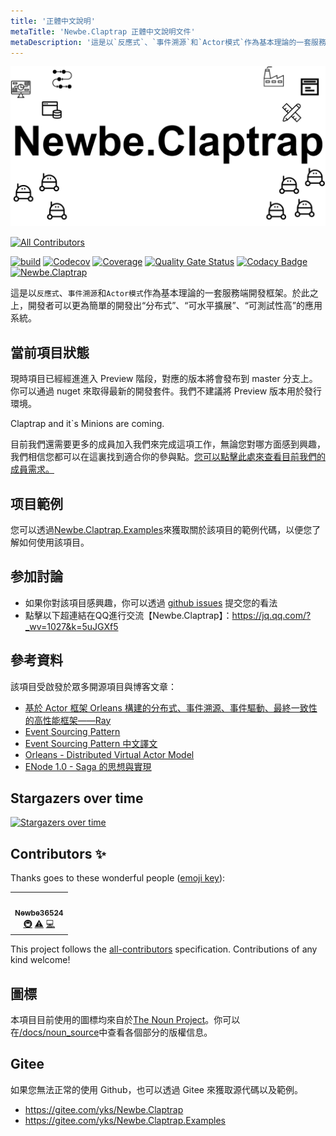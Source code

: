 ```yaml
---
title: '正體中文說明'
metaTitle: 'Newbe.Claptrap 正體中文說明文件'
metaDescription: '這是以`反應式`、`事件溯源`和`Actor模式`作為基本理論的一套服務端開發框架。於此之上，開發者可以更為簡單的開發出“分布式”、“可水平擴展”、“可測試性高”的應用系統。'
---
```


![Newbe.Claptrap](https://raw.githubusercontent.com/newbe36524/Newbe.Claptrap/develop/docs/main_banner.png)

<!-- ALL-CONTRIBUTORS-BADGE:START - Do not remove or modify this section -->

[![All Contributors](https://img.shields.io/badge/all_contributors-1-orange.svg?style=flat-square)](#contributors-)

<!-- ALL-CONTRIBUTORS-BADGE:END -->

[![build](https://github.com/newbe36524/Newbe.Claptrap/workflows/Claptrap/badge.svg)](https://github.com/newbe36524/Newbe.Claptrap/actions) [![Codecov](https://img.shields.io/codecov/c/github/newbe36524/Newbe.Claptrap)](https://codecov.io/gh/newbe36524/Newbe.Claptrap) [![Coverage](https://sonarcloud.io/api/project_badges/measure?project=newbe36524_Newbe.Claptrap&metric=coverage)](https://sonarcloud.io/dashboard?id=newbe36524_Newbe.Claptrap) [![Quality Gate Status](https://sonarcloud.io/api/project_badges/measure?project=newbe36524_Newbe.Claptrap&metric=alert_status)](https://sonarcloud.io/dashboard?id=newbe36524_Newbe.Claptrap) [![Codacy Badge](https://api.codacy.com/project/badge/Grade/1fd0e7443364414ca0003dab27f9f9b8)](https://www.codacy.com/manual/472158246/Newbe.Claptrap?utm_source=github.com&utm_medium=referral&utm_content=newbe36524/Newbe.Claptrap&utm_campaign=Badge_Grade) [![Newbe.Claptrap](https://img.shields.io/nuget/v/Newbe.Claptrap?label=Newbe.Claptrap%20nuget&logo=Newbe.Claptrap&style=flat-square)](https://www.nuget.org/packages/Newbe.Claptrap/)

這是以`反應式`、`事件溯源`和`Actor模式`作為基本理論的一套服務端開發框架。於此之上，開發者可以更為簡單的開發出“分布式”、“可水平擴展”、“可測試性高”的應用系統。

## 當前項目狀態

現時項目已經經進進入 Preview 階段，對應的版本將會發布到 master 分支上。你可以通過 nuget 來取得最新的開發套件。我們不建議將 Preview 版本用於發行環境。

Claptrap and it`s Minions are coming.

目前我們還需要更多的成員加入我們來完成這項工作，無論您對哪方面感到興趣，我們相信您都可以在這裏找到適合你的參與點。[您可以點擊此處來查看目前我們的成員需求。](https://github.com/newbe36524/Newbe.Claptrap/blob/master/docs/Teams-zh_Hans.md)

## 项目範例

您可以透過[Newbe.Claptrap.Examples](https://github.com/newbe36524/Newbe.Claptrap.Examples)來獲取關於該項目的範例代碼，以便您了解如何使用該項目。

## 参加討論

- 如果你對該項目感興趣，你可以透過 [github issues](https://github.com/newbe36524/Newbe.Claptrap/issues) 提交您的看法
- 點擊以下超連結在QQ進行交流【Newbe.Claptrap】：<https://jq.qq.com/?_wv=1027&k=5uJGXf5>

## 參考資料

該項目受啟發於眾多開源項目與博客文章：

- [基於 Actor 框架 Orleans 構建的分布式、事件溯源、事件驅動、最終一致性的高性能框架——Ray](https://github.com/RayTale/Ray)
- [Event Sourcing Pattern](https://docs.microsoft.com/en-us/previous-versions/msp-n-p/dn589792%28v%3dpandp.10%29)
- [Event Sourcing Pattern 中文譯文](https://www.infoq.cn/article/event-sourcing)
- [Orleans - Distributed Virtual Actor Model](https://github.com/dotnet/orleans)
- [ENode 1.0 - Saga 的思想與實現](http://www.cnblogs.com/netfocus/p/3149156.html)

## Stargazers over time

[![Stargazers over time](https://starchart.cc/newbe36524/Newbe.Claptrap.svg)](https://starchart.cc/newbe36524/Newbe.Claptrap)

## Contributors ✨

Thanks goes to these wonderful people ([emoji key](https://allcontributors.org/docs/en/emoji-key)):

<!-- ALL-CONTRIBUTORS-LIST:START - Do not remove or modify this section -->
<!-- prettier-ignore-start -->
<!-- markdownlint-disable -->
<table>
  <tr>
    <td align="center"><a href="https://www.newbe.pro"><img src="https://avatars1.githubusercontent.com/u/7685462?v=4" width="100px;" alt=""/><br /><sub><b>Newbe36524</b></sub></a><br /><a href="#infra-newbe36524" title="Infrastructure (Hosting, Build-Tools, etc)">🚇</a> <a href="https://github.com/newbe36524/Newbe.Claptrap/commits?author=newbe36524" title="Tests">⚠️</a> <a href="https://github.com/newbe36524/Newbe.Claptrap/commits?author=newbe36524" title="Code">💻</a></td>
  </tr>
</table>

<!-- markdownlint-enable -->
<!-- prettier-ignore-end -->

<!-- ALL-CONTRIBUTORS-LIST:END -->

This project follows the [all-contributors](https://github.com/all-contributors/all-contributors) specification. Contributions of any kind welcome!

## 圖標

本項目目前使用的圖標均來自於[The Noun Project](https://thenounproject.com/)。你可以在[/docs/noun_source](https://github.com/newbe36524/Newbe.Claptrap/tree/master/docs/noun_source)中查看各個部分的版權信息。

## Gitee

如果您無法正常的使用 Github，也可以透過 Gitee 來獲取源代碼以及範例。

- <https://gitee.com/yks/Newbe.Claptrap>
- <https://gitee.com/yks/Newbe.Claptrap.Examples>
